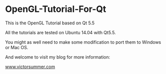 # OpenGL-Tutorial-For-Qt
This is the OpenGL Tutorial based on Qt 5.5

All the tutorials are tested on Ubuntu 14.04 with Qt5.5.

You might as well need to make some modification to port them to Windows or Mac OS.


And welcome to visit my blog for more information:

www.victorsummer.com
